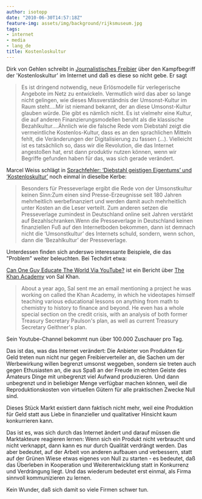 ```yaml
---
author: isotopp
date: "2010-06-30T14:57:18Z"
feature-img: assets/img/background/rijksmuseum.jpg
tags:
- internet
- media
- lang_de
title: Kostenloskultur
---
```

Dirk von Gehlen schreibt in 
[Journalistisches Freibier](http://www.dirkvongehlen.de/index.php/netz/journalistisches-freibier/) 
über den Kampfbegriff der 'Kostenloskultur' im Internet und daß es diese so nicht gebe. Er sagt 

> Es ist dringend notwendig, neue Erlösmodelle für verlegerische Angebote im
> Netz zu entwickeln. Vermutlich wird das aber so lange nicht gelingen, wie
> dieses Missverständnis der Umsonst-Kultur im Raum steht....Mir ist niemand
> bekannt, der an diese Umsonst-Kultur glauben würde. Die gibt es nämlich
> nicht. Es ist vielmehr eine Kultur, die auf anderen Finanzierungsmodellen
> beruht als die klassische Bezahlkultur....Ähnlich wie die falsche Rede vom
> Diebstahl zeigt die vermeintliche Kostenlos-Kultur, dass es an den
> sprachlichen Mitteln fehlt, die Veränderungen der Digitalisierung zu
> fassen (...). Vielleicht ist es tatsächlich so, dass wir die Revolution,
> die das Internet angestoßen hat, erst dann produktiv nutzen können, wenn
> wir Begriffe gefunden haben für das, was sich gerade verändert.

Marcel Weiss schlägt in 
[Sprachfehler: ‘Diebstahl geistigen Eigentums’ und ‘Kostenloskultur’](http://www.neunetz.com/2010/06/29/sprachfehler-diebstahl-geistigen-eigentums-und-kostenloskultur/) 
noch einmal in dieselbe Kerbe: 

> Besonders für Presseverlage ergibt die Rede von der Umsonstkultur keinen
> Sinn:Zum einen sind Presse-Erzeugnisse seit 180 Jahren mehrheitlich
> werbefinanziert und werden damit auch mehrheitlich unter Kosten an die
> Leser verteilt. Zum anderen setzen die Presseverlage zumindest in
> Deutschland online seit Jahren verstärkt auf Bezahlschranken.Wenn die
> Presseverlage in Deutschland keinen finanziellen Fuß auf den Internetboden
> bekommen, dann ist demnach nicht die ‘Umsonstkultur’ des Internets schuld,
> sondern, wenn schon, dann die ‘Bezahlkultur’ der Presseverlage.

Unterdessen finden sich anderswo interessante Beispiele, die das "Problem"
weiter beleuchten. Bei Techdirt etwa:

[Can One Guy Educate The World Via YouTube?](http://techdirt.com/articles/20100628/0104039978.shtml) 
ist ein Bericht über
[The Khan Academy](http://www.khanacademy.org/) von Sal Khan. 

> About a year ago, Sal sent me an email mentioning a project he was working
> on called the Khan Academy, in which he videotapes himself teaching
> various educational lessons on anything from math to chemistry to history
> to finance and beyond. He even has a whole special section on the credit
> crisis, with an analysis of both former Treasury Secretary Paulson's plan,
> as well as current Treasury Secretary Geithner's plan.

Sein Youtube-Channel bekommt nun über 100.000 Zuschauer pro Tag.

Das ist das, was das Internet verändert: Die Anbieter von Produkten für Geld
treten nun nicht nur gegen Freibierverteiler an, die Sachen um der
Werbewirkung willen begrenzt umsonst weggeben, sondern sie treten auch gegen
Ethusiasten an, die aus Spaß an der Freude im echten Geiste des Amateurs
Dinge mit unbegrenzt viel Aufwand produzieren. Und dann unbegrenzt und in
beliebiger Menge verfügbar machen können, weil die Reproduktionskosten von
virtuellen Gütern für alle praktischen Zwecke Null sind.

Dieses Stück Markt existiert dann faktisch nicht mehr, weil eine Produktion
für Geld statt aus Liebe in finanzieller und qualitativer Hinsicht kaum
konkurrieren kann.

Das ist es, was sich durch das Internet ändert und darauf müssen die
Marktakteure reagieren lernen: Wenn sich ein Produkt nicht verbraucht und
nicht verknappt, dann kann es nur durch Qualität verdrängt werden. Das aber
bedeutet, auf der Arbeit von anderen aufbauen und verbessern, statt auf der
Grünen Wiese etwas eigenes von Null zu starten - es bedeutet, daß das
Überleben in Kooperation und Weiterentwicklung statt in Konkurrenz und
Verdrängung liegt. Und das wiederum bedeutet erst einmal, als Firma sinnvoll
kommunizieren zu lernen.

Kein Wunder, daß sich damit so viele Firmen schwer tun.
